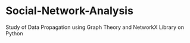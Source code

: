 # Social-Network-Analysis
Study of Data Propagation using Graph Theory and NetworkX Library on Python
